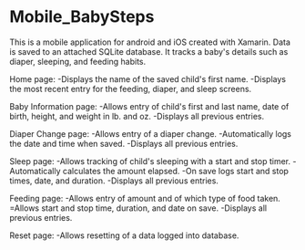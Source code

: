 # Mobile_BabySteps
This is a mobile application for android and iOS created with Xamarin.  Data is saved to an attached SQLite database.
It tracks a baby's details such as diaper, sleeping, and feeding habits.

Home page:
  -Displays the name of the saved child's first name.
  -Displays the most recent entry for the feeding, diaper, and sleep screens.
  
 Baby Information page:
  -Allows entry of child's first and last name, date of birth, height, and weight in lb. and oz.
  -Displays all previous entries.
  
 Diaper Change page:
  -Allows entry of a diaper change.
  -Automatically logs the date and time when saved.
  -Displays all previous entries.
  
Sleep page:
  -Allows tracking of child's sleeping with a start and stop timer.
  -Automatically calculates the amount elapsed.
  -On save logs start and stop times, date, and duration.
  -Displays all previous entries.
  
 Feeding page:
  -Allows entry of amount and of which type of food taken.
  =Allows start and stop time, duration, and date on save.
  -Displays all previous entries.
  
 Reset page:
  -Allows resetting of a data logged into database.
